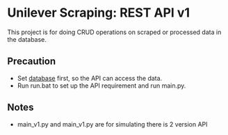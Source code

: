 # Unilever Scraping: REST API v1
This project is for doing CRUD operations on scraped or processed data in the database.

## Precaution
- Set [database](https://github.com/willyyeremi/unilever-scrapper-database) first, so the API can access the data.
- Run run.bat to set up the API requirement and run main.py.

## Notes
- main_v1.py and main_v1.py are for simulating there is 2 version API